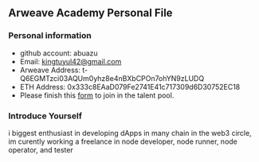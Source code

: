 ## Arweave Academy Personal File

### Personal information

- github account: abuazu 
- Email: kingtuyul42@gmail.com
- Arweave Address: t-Q6EGMTzci03AQUm0yhz8e4nBXbCPOn7ohYN9zLUDQ
- ETH Address: 0x333c8EAaD079Fe2741E41c717309d6D30752EC18
- Please finish this [form](https://docs.google.com/forms/d/e/1FAIpQLSfWA5fIIcBgmRppm3jNz5vmf9Mai_QMVil-2pO4r7YKn_Zhtw/viewform?usp=sf_link) to join in the talent pool.

### Introduce Yourself 
i biggest enthusiast in developing dApps in many chain in the web3 circle, im curently working a freelance in node developer, node runner, node operator, and tester
